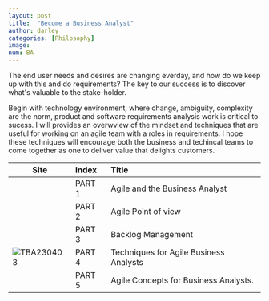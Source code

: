 ```yaml
---
layout: post
title:  "Become a Business Analyst"
author: darley
categories: [Philosophy]
image:
num: BA
---
```

The end user needs and desires are changing everday, and how do we keep up with this and do requirements? The key to our success is to discover what's valuable to the stake-holder.

Begin with technology environment, where change, ambiguity, complexity are the norm, product and software requirements analysis work is critical to sucess. I will provides an overwview of the mindset and techniques that are useful for working on an agile team with a roles in requirements. I hope these techniques will encourage both the business and techincal teams to come together as one to deliver value that delights customers.

| Site |Index|Title |
|------|:-------|:------|
||PART 1|Agile and the Business Analyst |
||PART 2|Agile Point of view|
|![]()|PART 3|Backlog Management|
|![TBA230403](/Techniques-for-Agile-Business-Analyst/)|PART 4|Techniques for Agile Business Analysts
||PART 5|Agile Concepts for Business Analysts.
